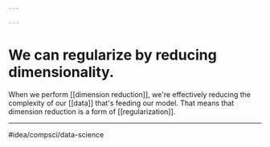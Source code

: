 ```yaml
---

---
```

# We can regularize by reducing dimensionality. 
When we perform [[dimension reduction]], we're effectively reducing the complexity of our [[data]] that's feeding our model. That means that dimension reduction is a form of [[regularization]]. 

---
#idea/compsci/data-science 